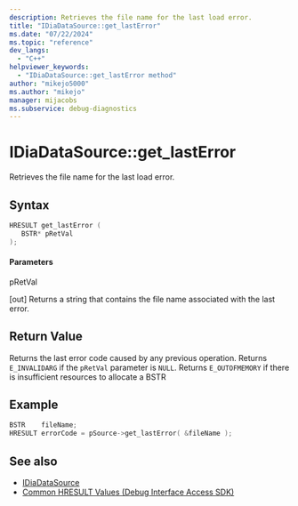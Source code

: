 ```yaml
---
description: Retrieves the file name for the last load error.
title: "IDiaDataSource::get_lastError"
ms.date: "07/22/2024"
ms.topic: "reference"
dev_langs:
  - "C++"
helpviewer_keywords:
  - "IDiaDataSource::get_lastError method"
author: "mikejo5000"
ms.author: "mikejo"
manager: mijacobs
ms.subservice: debug-diagnostics
---
```


# IDiaDataSource::get_lastError

Retrieves the file name for the last load error.

## Syntax

```c++
HRESULT get_lastError (
   BSTR* pRetVal
);
```

#### Parameters

pRetVal

[out] Returns a string that contains the file name associated with the last error.

## Return Value

Returns the last error code caused by any previous operation. Returns `E_INVALIDARG` if the `pRetVal` parameter is `NULL`. Returns `E_OUTOFMEMORY` if there is insufficient resources to allocate a BSTR 

## Example

```c++
BSTR    fileName;
HRESULT errorCode = pSource->get_lastError( &fileName );
```

## See also

- [IDiaDataSource](../../debugger/debug-interface-access/idiadatasource.md)
- [Common HRESULT Values (Debug Interface Access SDK)](../../debugger/debug-interface-access/common-hresult-values.md)
